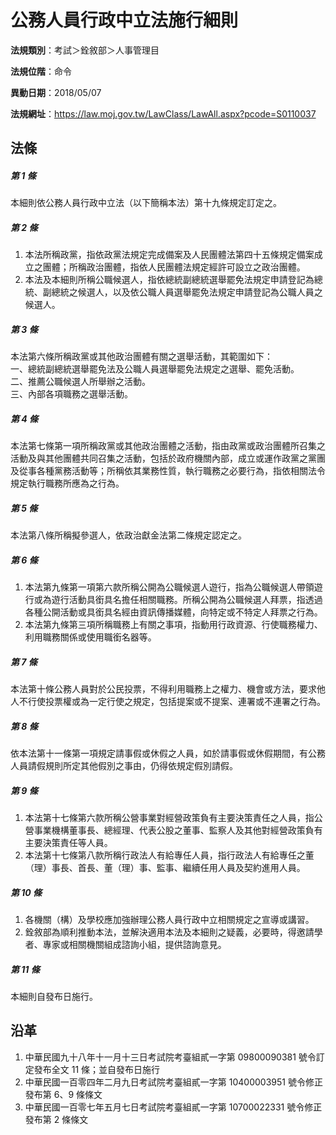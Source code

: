 # 公務人員行政中立法施行細則




**法規類別**：考試＞銓敘部＞人事管理目

**法規位階**：命令

**異動日期**：2018/05/07  

**法規網址**：https://law.moj.gov.tw/LawClass/LawAll.aspx?pcode=S0110037



## 法條
##### 第 1 條
本細則依公務人員行政中立法（以下簡稱本法）第十九條規定訂定之。

##### 第 2 條
1. 本法所稱政黨，指依政黨法規定完成備案及人民團體法第四十五條規定備案成立之團體；所稱政治團體，指依人民團體法規定經許可設立之政治團體。
1. 本法及本細則所稱公職候選人，指依總統副總統選舉罷免法規定申請登記為總統、副總統之候選人，以及依公職人員選舉罷免法規定申請登記為公職人員之候選人。

##### 第 3 條
本法第六條所稱政黨或其他政治團體有關之選舉活動，其範圍如下：  
一、總統副總統選舉罷免法及公職人員選舉罷免法規定之選舉、罷免活動。  
二、推薦公職候選人所舉辦之活動。  
三、內部各項職務之選舉活動。

##### 第 4 條
本法第七條第一項所稱政黨或其他政治團體之活動，指由政黨或政治團體所召集之活動及與其他團體共同召集之活動，包括於政府機關內部，成立或運作政黨之黨團及從事各種黨務活動等；所稱依其業務性質，執行職務之必要行為，指依相關法令規定執行職務所應為之行為。

##### 第 5 條
本法第八條所稱擬參選人，依政治獻金法第二條規定認定之。

##### 第 6 條
1. 本法第九條第一項第六款所稱公開為公職候選人遊行，指為公職候選人帶領遊行或為遊行活動具銜具名擔任相關職務。所稱公開為公職候選人拜票，指透過各種公開活動或具銜具名經由資訊傳播媒體，向特定或不特定人拜票之行為。
1. 本法第九條第三項所稱職務上有關之事項，指動用行政資源、行使職務權力、利用職務關係或使用職銜名器等。

##### 第 7 條
本法第十條公務人員對於公民投票，不得利用職務上之權力、機會或方法，要求他人不行使投票權或為一定行使之規定，包括提案或不提案、連署或不連署之行為。

##### 第 8 條
依本法第十一條第一項規定請事假或休假之人員，如於請事假或休假期間，有公務人員請假規則所定其他假別之事由，仍得依規定假別請假。

##### 第 9 條
1. 本法第十七條第六款所稱公營事業對經營政策負有主要決策責任之人員，指公營事業機構董事長、總經理、代表公股之董事、監察人及其他對經營政策負有主要決策責任等人員。
1. 本法第十七條第八款所稱行政法人有給專任人員，指行政法人有給專任之董（理）事長、首長、董（理）事、監事、繼續任用人員及契約進用人員。

##### 第 10 條
1. 各機關（構）及學校應加強辦理公務人員行政中立相關規定之宣導或講習。
1. 銓敘部為順利推動本法，並解決適用本法及本細則之疑義，必要時，得邀請學者、專家或相關機關組成諮詢小組，提供諮詢意見。

##### 第 11 條
本細則自發布日施行。

## 沿革
1. 中華民國九十八年十一月十三日考試院考臺組貳一字第 09800090381  號令訂定發布全文 11 條；並自發布日施行
1. 中華民國一百零四年二月九日考試院考臺組貳一字第 10400003951  號令修正發布第 6、9 條條文
1. 中華民國一百零七年五月七日考試院考臺組貳一字第 10700022331  號令修正發布第 2  條條文
